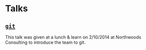 # Talks

## [`git`](http://leviwilson.com/talks/git)
This talk was given at a lunch & learn on 2/10/2014 at Northwoods Consulting to introduce the team to git.

